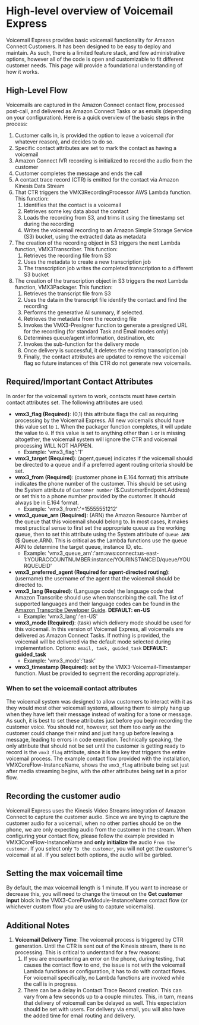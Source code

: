 # High-level overview of Voicemail Express
Voicemail Express provides basic voicemail functionality for Amazon Connect Customers. It has been designed to be easy to deploy and maintain. As such, there is a limited feature stack, and few administrative options, however all of the code is open and customizable to fit different customer needs. This page will provide a foundational understanding of how it works.

## High-Level Flow
Voicemails are captured in the Amazon Connect contact flow, processed post-call, and delivered as Amazon Connect Tasks or as emails (depending on your configuration). Here is a quick overview of the basic steps in the process:
1.  Customer calls in, is provided the option to leave a voicemail (for whatever reason), and decides to do so.
1.  Specific contact attributes are set to mark the contact as having a voicemail
1.  Amazon Connect IVR recording is initialized to record the audio from the customer
1.  Customer completes the message and ends the call
1.  A contact trace record (CTR) is emitted for the contact via Amazon Kinesis Data Stream
1.  That CTR triggers the VMX3RecordingProcessor AWS Lambda function. This function:
    1.  Identifies that the contact is a voicemail
    1.  Retrieves some key data about the contact
    1.  Loads the recording from S3, and trims it using the timestamp set during the recording
    1.  Writes the voicemail recording to an Amazon Simple Storage Service (S3) bucket, using the extracted data as metadata
1.  The creation of the recording object in S3 triggers the next Lambda function, VMX3Transcriber. This function:
    1.  Retrieves the recording file from S3
    1.  Uses the metadata to create a new transcription job
    1.  The transcription job writes the completed transcription to a different S3 bucket
1.  The creation of the transcription object in S3 triggers the next Lambda function, VMX3Packager. This function:
    1.  Retrieves the transcript file from S3
    1.  Uses the data in the transcript file identify the contact and find the recording
    1.  Performs the generative AI summary, if selected.
    1.  Retrieves the metadata from the recording file
    1.  Invokes the VMX3-Presigner function to generate a presigned URL for the recording (for standard Task and Email modes only)
    1.  Determines queue/agent information, destination, etc
    1.  Invokes the sub-function for the delivery mode
    1.  Once delivery is successful, it deletes the existing transcription job
    1.  Finally, the contact attributes are updated to remove the voicemail flag so future instances of this CTR do not generate new voicemails.

## Required/Important Contact Attributes
In order for the voicemail system to work, contacts must have certain contact attributes set. The following attributes are used:
-  **vmx3_flag (Required)**: (0,1) this attribute flags the call as requiring processing by the Voicemail Express. All new voicemails should have this value set to `1`. When the packager function completes, it will update the value to `0`. If this value is set to anything other than `1` or is missing altogether, the voicemail system will ignore the CTR and voicemail processing WILL NOT HAPPEN.
    -  Example: 'vmx3_flag':'1'
-  **vmx3_target (Required)**: (agent,queue) indicates if the voicemail should be directed to a queue and if a preferred agent routing criteria should be set.
-  **vmx3_from (Required)**: (customer phone in E.164 format) this attribute indicates the phone number of the customer. This should be set using the System attribute of `Customer number` ($.CustomerEndpoint.Address) or set this to a phone number provided by the customer. It should always be in E.164 format.
    -  Example: 'vmx3_from':'+15555551212'
-  **vmx3_queue_arn (Required)**: (ARN) the Amazon Resource Number of the queue that this voicemail should belong to. In most cases, it makes most practical sense to first set the appropriate queue as the working queue, then to set this attribute using the System attribute of `Queue ARN` ($.Queue.ARN). This is critical as the Lambda functions use the queue ARN to determine the target queue, instance ID, etc.
    -  Example: 'vmx3_queue_arn':'arn:aws:connect:us-east-1:YOURACCOUNTNUMBER:instance/YOURINSTANCEID/queue/YOURQUEUEID'
-  **vmx3_preferred_agent (Required for agent-directed routing)**: (username) the username of the agent that the voicemail should be directed to.
-  **vmx3_lang (Required)**: (Language code) the language code that Amazon Transcribe should use when transcribing the call. The list of supported languages and their language codes can be found in the [Amazon Transcribe Developer Guide](https://docs.aws.amazon.com/transcribe/latest/dg/supported-languages.html). **DEFAULT: en-US**
    -  Example: 'vmx3_lang':'en-US'
-  **vmx3_mode (Required)**: (task) which delivery mode should be used for this voicemail. In this version of Voicemail Express, all voicemails are delivered as Amazon Connect Tasks. If nothing is provided, the voicemail will be delivered via the default mode selected during implementation. Options: `email, task, guided_task` **DEFAULT: guided_task**
    -  Example: 'vmx3_mode':'task'
-  **vmx3_timestamp (Required)**: set by the VMX3-Voicemail-Timestamper function. Must be provided to segment the recording appropriately.

### When to set the voicemail contact attributes
The voicemail system was designed to allow customers to interact with it as they would most other voicemail systems, allowing them to simply hang up when they have left their message instead of waiting for a tone or message. As such, it is best to set these attributes just before you begin recording the customer voice. You should not, however, set them too early as the customer could change their mind and just hang up before leaving a message, leading to errors in code execution. Technically speaking, the only attribute that should not be set until the customer is getting ready to record is the `vmx3_flag` attribute, since it is the key that triggers the entire voicemail process. The example contact flow provided with the installation, VMXCoreFlow-InstanceName, shows the `vmx3_flag` attribute being set just after media streaming begins, with the other attributes being set in a prior flow.

## Recording the customer audio
Voicemail Express uses the Kinesis Video Streams integration of Amazon Connect to capture the customer audio. Since we are trying to capture the customer audio for a voicemail, when no other parties should be on the phone, we are only expecting audio from the customer in the stream. When configuring your contact flow, please follow the example provided in VMX3CoreFlow-InstanceName and **only initialize** the audio `From the customer`. If you select only `To the customer`, you will not get the customer's voicemail at all. If you select both options, the audio will be garbled.

## Setting the max voicemail time
By default, the max voicemail length is 1 minute. If you want to increase or decrease this, you will need to change the timeout on the **Get customer input** block in the VMX3-CoreFlowModule-InstanceName contact flow (or whichever custom flow you are using to capture voicemails). 

## Additional Notes
1.  **Voicemail Delivery Time**: The voicemail process is triggered by CTR generation. Until the CTR is sent out of the Kinesis stream, there is no processing. This is critical to understand for a few reasons:
    1.  If you are encountering an error on the phone, during testing, that causes the contact flow to end, the issue is not with the voicemail Lambda functions or configuration, it has to do with contact flows. For voicemail specifically, no Lambda functions are invoked while the call is in progress.
    1.  There can be a delay in Contact Trace Record creation. This can vary from a few seconds up to a couple minutes. This, in turn, means that delivery of voicemail can be delayed as well. This expectation should be set with users. For delivery via email, you will also have the added time for email routing and delivery.